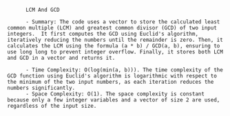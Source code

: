 
          LCM And GCD

          - Summary: The code uses a vector to store the calculated least common multiple (LCM) and greatest common divisor (GCD) of two input integers.  It first computes the GCD using Euclid's algorithm, iteratively reducing the numbers until the remainder is zero. Then, it calculates the LCM using the formula (a * b) / GCD(a, b), ensuring to use long long to prevent integer overflow. Finally, it stores both LCM and GCD in a vector and returns it.

          - Time Complexity: O(log(min(a, b))). The time complexity of the GCD function using Euclid's algorithm is logarithmic with respect to the minimum of the two input numbers, as each iteration reduces the numbers significantly.
          - Space Complexity: O(1). The space complexity is constant because only a few integer variables and a vector of size 2 are used, regardless of the input size.
          